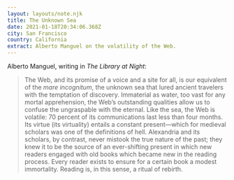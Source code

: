 ```yaml
---
layout: layouts/note.njk
title: The Unknown Sea
date: 2021-01-18T20:34:06.368Z
city: San Francisco
country: California
extract: Alberto Manguel on the volatility of the Web.
---
```


Alberto Manguel, writing in _The Library at Night_:

> The Web, and its promise of a voice and a site for all, is our equivalent of the _mare incognitum_, the unknown sea that lured ancient travelers with the temptation of discovery. Immaterial as water, too vast for any mortal apprehension, the Web’s outstanding qualities allow us to confuse the ungraspable with the eternal. Like the sea, the Web is volatile: 70 percent of its communications last less than four months. Its virtue (its virtuality) entails a constant present—which for medieval scholars was one of the definitions of hell. Alexandria and its scholars, by contrast, never mistook the true nature of the past; they knew it to be the source of an ever-shifting present in which new readers engaged with old books which became new in the reading process. Every reader exists to ensure for a certain book a modest immortality. Reading is, in this sense, a ritual of rebirth.
